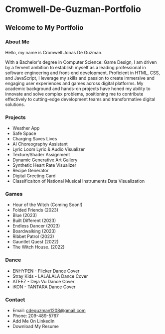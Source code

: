 # Cromwell-De-Guzman-Portfolio
## Welcome to My Portfolio
### About Me
Hello, my name is Cromwell Jonas De Guzman.

With a Bachelor's degree in Computer Science: Game Design, I am driven by a fervent ambition to establish myself as a leading professional in software engineering and front-end development. Proficient in HTML, CSS, and JavaScript, I leverage my skills and passion to create immersive and engaging user experiences and games across digital platforms. My academic background and hands-on projects have honed my ability to innovate and solve complex problems, positioning me to contribute effectively to cutting-edge development teams and transformative digital solutions.

### Projects
- Weather App
- Safe Space
- Charging Saves Lives
- AI Choreography Assistant
- Lyric Loom Lyric & Audio Visualizer
- Texture/Shader Assignment
- Dynamic Generative Art Gallery
- Synthetic Heart Rate Visualizer
- Recipe Generator
- Digital Greeting Card
- Classificaiton of National Musical Instruments Data Visualization

### Games
- Hour of the Witch (Coming Soon!)
- Folded Friends (2023)
- Blue (2023)
- Built Different (2023)
- Endless Dancer (2023)
- Boardwalking (2023)
- Ribbet Patrol (2023)
- Gauntlet Quest (2022)
- The Witch House. (2022)

### Dance
- ENHYPEN - Flicker Dance Cover
- Stray Kids - LALALALA Dance Cover
- ATEEZ - Deja Vu Dance Cover
- iKON - TANTARA Dance Cover

### Contact
- Email: cdeguzman1208@gmail.com
- Phone: 209-489-5767
- Add Me On LinkedIn
- Download My Resume
